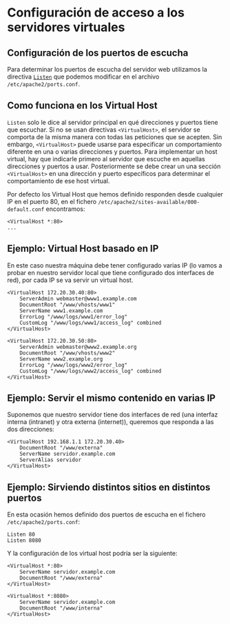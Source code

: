 # Configuración de acceso a los servidores virtuales

## Configuración de los puertos de escucha

Para determinar los puertos de escucha del servidor web utilizamos la directiva [`Listen`](http://httpd.apache.org/docs/2.4/es/mod/mpm_common.html#listen) que podemos modificar en el archivo `/etc/apache2/ports.conf`.

## Como funciona en los Virtual Host

`Listen` solo le dice al servidor principal en qué direcciones y puertos tiene que escuchar. Si no se usan directivas `<VirtualHost>`, el servidor se comporta de la misma manera con todas las peticiones que se acepten. Sin embargo, `<VirtualHost>` puede usarse para especificar un comportamiento diferente en una o varias direcciones y puertos. Para implementar un host virtual, hay que indicarle primero al servidor que escuche en aquellas direcciones y puertos a usar. Posteriormente se debe crear un una sección `<VirtualHost>` en una dirección y puerto específicos para determinar el comportamiento de ese host virtual. 

Por defecto los Virtual Host que hemos definido responden desde cualquier IP en el puerto 80, en el fichero `/etc/apache2/sites-available/000-default.conf` encontramos:

	<VirtualHost *:80>
	...

## Ejemplo: Virtual Host basado en IP

En este caso nuestra máquina debe tener configurado varias IP (lo vamos a probar en nuestro servidor local que tiene configurado dos interfaces de red), por cada IP se va servir un virtual host.

	<VirtualHost 172.20.30.40:80>
	    ServerAdmin webmaster@www1.example.com
	    DocumentRoot "/www/vhosts/www1"
	    ServerName www1.example.com
	    ErrorLog "/www/logs/www1/error_log"
	    CustomLog "/www/logs/www1/access_log" combined
	</VirtualHost>	

	<VirtualHost 172.20.30.50:80>
	    ServerAdmin webmaster@www2.example.org
	    DocumentRoot "/www/vhosts/www2"
	    ServerName www2.example.org
	    ErrorLog "/www/logs/www2/error_log"
	    CustomLog "/www/logs/www2/access_log" combined
	</VirtualHost>

## Ejemplo: Servir el mismo contenido en varias IP

Suponemos que nuestro servidor tiene dos interfaces de red (una interfaz interna (intranet) y otra externa (internet)), queremos que responda a las dos direcciones:

	<VirtualHost 192.168.1.1 172.20.30.40>
    	DocumentRoot "/www/externa"
    	ServerName servidor.example.com
    	ServerAlias servidor
	</VirtualHost>

## Ejemplo: Sirviendo distintos sitios en distintos puertos

En esta ocasión hemos definido dos puertos de escucha en el fichero `/etc/apache2/ports.conf`:

	Listen 80
	Listen 8080

Y la configuración de los virtual host podría ser la siguiente:

	<VirtualHost *:80>
    	ServerName servidor.example.com
    	DocumentRoot "/www/externa"
	</VirtualHost>

	<VirtualHost *:8080>
    	ServerName servidor.example.com
    	DocumentRoot "/www/interna"
	</VirtualHost>

